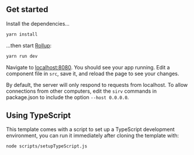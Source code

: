 ## Get started

Install the dependencies...

```bash
yarn install
```

...then start [Rollup](https://rollupjs.org):

```bash
yarn run dev
```

Navigate to [localhost:8080](http://localhost:8080). You should see your app running. Edit a component file in `src`, save it, and reload the page to see your changes.

By default, the server will only respond to requests from localhost. To allow connections from other computers, edit the `sirv` commands in package.json to include the option `--host 0.0.0.0`.


## Using TypeScript

This template comes with a script to set up a TypeScript development environment, you can run it immediately after cloning the template with:

```bash
node scripts/setupTypeScript.js
```
